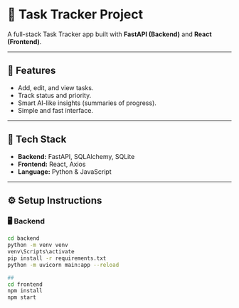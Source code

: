 # 📝 Task Tracker Project

A full-stack Task Tracker app built with **FastAPI (Backend)** and **React (Frontend)**.

---

## 🚀 Features
- Add, edit, and view tasks.
- Track status and priority.
- Smart AI-like insights (summaries of progress).
- Simple and fast interface.

---

## 🧩 Tech Stack
- **Backend:** FastAPI, SQLAlchemy, SQLite
- **Frontend:** React, Axios
- **Language:** Python & JavaScript

---

## ⚙️ Setup Instructions

### 🖥 Backend
```bash
cd backend
python -m venv venv
venv\Scripts\activate
pip install -r requirements.txt
python -m uvicorn main:app --reload

##
cd frontend
npm install
npm start
